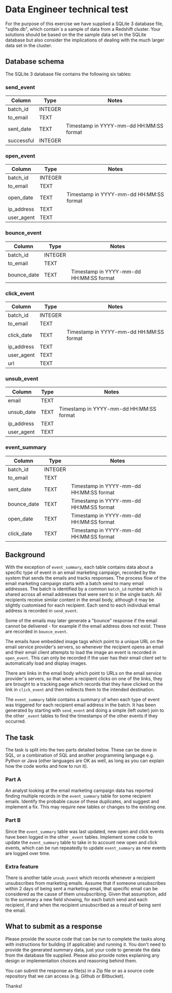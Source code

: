 # Data Engineer technical test

For the purpose of this exercise we have supplied a SQLite 3 database file, "sqlite.db", which
contain`s a sample of data from a Redshift cluster. Your solutions should be based on the the sample
data set in the SQLite database but also consider the implications of dealing with the much
larger data set in the cluster.


## Database schema

The SQLite 3 database file contains the following six tables:

### send_event

| Column     | Type    | Notes                                   |
| ---------- | ------- | --------------------------------------- |
| batch_id   | INTEGER |                                         |
| to_email   | TEXT    |                                         |
| sent_date  | TEXT    | Timestamp in YYYY-mm-dd HH:MM:SS format |
| successful | INTEGER |                                         |

### open_event

| Column     | Type    | Notes                                   |
| ---------- | ------- | --------------------------------------- |
| batch_id   | INTEGER |                                         |
| to_email   | TEXT    |                                         |
| open_date  | TEXT    | Timestamp in YYYY-mm-dd HH:MM:SS format |
| ip_address | TEXT    |                                         |
| user_agent | TEXT    |                                         |

### bounce_event

| Column      | Type    | Notes                                   |
| ----------- | ------- | --------------------------------------- |
| batch_id    | INTEGER |                                         |
| to_email    | TEXT    |                                         |
| bounce_date | TEXT    | Timestamp in YYYY-mm-dd HH:MM:SS format |

### click_event

| Column     | Type    | Notes                                   |
| ---------- | ------- | --------------------------------------- |
| batch_id   | INTEGER |                                         |
| to_email   | TEXT    |                                         |
| click_date | TEXT    | Timestamp in YYYY-mm-dd HH:MM:SS format |
| ip_address | TEXT    |                                         |
| user_agent | TEXT    |                                         |
| url        | TEXT    |                                         |

### unsub_event

| Column     | Type    | Notes                                   |
| ---------- | ------- | --------------------------------------- |
| email      | TEXT    |                                         |
| unsub_date | TEXT    | Timestamp in YYYY-mm-dd HH:MM:SS format |
| ip_address | TEXT    |                                         |
| user_agent | TEXT    |                                         |

### event_summary

| Column      | Type    | Notes                                   |
| ----------- | ------- | --------------------------------------- |
| batch_id    | INTEGER |                                         |
| to_email    | TEXT    |                                         |
| sent_date   | TEXT    | Timestamp in YYYY-mm-dd HH:MM:SS format |
| bounce_date | TEXT    | Timestamp in YYYY-mm-dd HH:MM:SS format |
| open_date   | TEXT    | Timestamp in YYYY-mm-dd HH:MM:SS format |
| click_date  | TEXT    | Timestamp in YYYY-mm-dd HH:MM:SS format |

## Background

With the exception of `event_summary`, each table contains data about a specific type of event in
an email marketing campaign, recorded by the system that sends the emails and tracks responses.
The process flow of the email marketing campaign starts with a batch send to many email addresses.
The batch is identified by a common `batch_id` number which is shared across all email addresses
that were sent to in the single batch. All recipients receive similar content in the email body,
although it may be slightly customised for each recipient. Each send to each individual email
address is recorded in `send_event`.

Some of the emails may later generate a "bounce" response if the email cannot be delivered - for
example if the email address does not exist. These are recorded in `bounce_event`.

The emails have embedded image tags which point to a unique URL on the email service provider's
servers, so whenever the recipient opens an email and their email client attempts to load the image
an event is recorded in `open_event`. This can only be recorded if the user has their email client
set to automatically load and display images.

There are links in the email body which point to URLs on the email service provider's servers, so
that when a recipient clicks on one of the links, they are brought to a tracking page which records
that they have clicked on the link in `click_event` and then redirects them to the intended
destination.

The `event_summary` table contains a summary of when each type of event was triggered for each
recipient email address in the batch. It has been generated by starting with `send_event` and doing
a simple (left outer) join to the other `_event` tables to find the timestamps of the other events
if they occurred.

## The task

The task is split into the two parts detailed below. These can be done in SQL, or a combination of
SQL and another programming language e.g. Python or Java (other languages are OK as well, as long
as you can explain how the code works and how to run it).

### Part A

An analyst looking at the email marketing campaign data has reported finding multiple records in
the `event_summary` table for some recipient emails. Identify the probable cause of these
duplicates, and suggest and implement a fix. This may require new tables or changes to the existing
one.

### Part B

Since the `event_summary` table was last updated, new open and click events have been logged in the
other `_event` tables. Implement some code to update the `event_summary` table to take in to
account new open and click events, which can be run repeatedly to update `event_summary` as new
events are logged over time.

### Extra feature

There is another table `unsub_event` which records whenever a recipient unsubscribes from marketing
emails. Assume that if someone unsubscribes within 2 days of being sent a marketing email, that
specific email can be considered as the cause of them unsubscribing. Given that assumption, add to
the summary a new field showing, for each batch send and each recipient, if and when the recipient
unsubscribed as a result of being sent the email.

## What to submit as a response

Please provide the source code that can be run to complete the tasks along with instructions for
building (if applicable) and running it. You don't need to provide the generated summary data, just
your code to generate the data from the database file supplied. Please also provide notes
explaining any design or implementation choices and reasoning behind them.

You can submit the response as file(s) in a Zip file or as a source code repository that we can
access (e.g. Github or Bitbucket).

Thanks!
